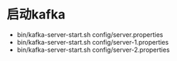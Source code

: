 # 启动kafka
- bin/kafka-server-start.sh config/server.properties
- bin/kafka-server-start.sh config/server-1.properties
- bin/kafka-server-start.sh config/server-2.properties
